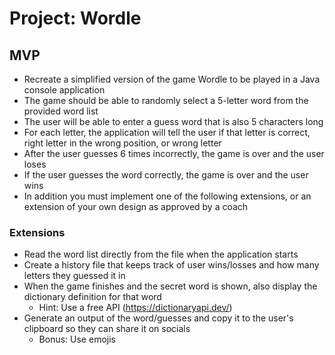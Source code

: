 # Project: Wordle

## MVP

- Recreate a simplified version of the game Wordle to be played in a Java console application
- The game should be able to randomly select a 5-letter word from the provided word list
- The user will be able to enter a guess word that is also 5 characters long
- For each letter, the application will tell the user if that letter is correct, right letter in the wrong position, or wrong letter
- After the user guesses 6 times incorrectly, the game is over and the user loses
- If the user guesses the word correctly, the game is over and the user wins
- In addition you must implement one of the following extensions, or an extension of your own design as approved by a coach

### Extensions

- Read the word list directly from the file when the application starts
- Create a history file that keeps track of user wins/losses and how many letters they guessed it in
- When the game finishes and the secret word is shown, also display the dictionary definition for that word
    - Hint: Use a free API (https://dictionaryapi.dev/)
- Generate an output of the word/guesses and copy it to the user's clipboard so they can share it on socials
    - Bonus: Use emojis